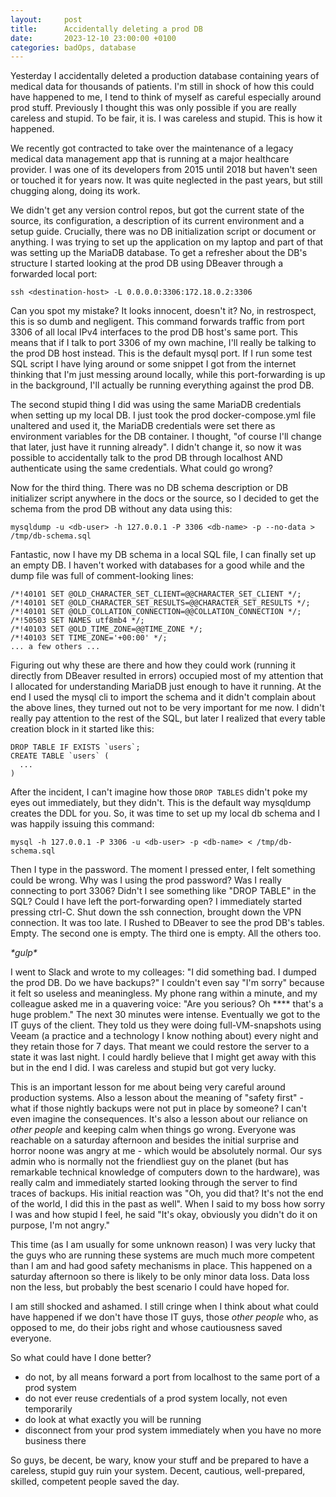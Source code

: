 ```yaml
---
layout:     post
title:      Accidentally deleting a prod DB
date:       2023-12-10 23:00:00 +0100
categories: badOps, database
---
```


Yesterday I accidentally deleted a production database containing years of medical data for thousands of patients.
I'm still in shock of how this could have happened to me, I tend to think of myself as careful especially
around prod stuff. Previously I thought this was only possible if you are really careless and stupid. 
To be fair, it is. I was careless and stupid. This is how it happened.

<!--more-->

We recently got contracted to take over the maintenance of a legacy medical data management app
that is running at a major healthcare provider.
I was one of its developers from 2015 until 2018 but haven't seen or touched it for years now.
It was quite neglected in the past years, but still chugging along, doing its work.

We didn't get any version control repos, but got the current state of the source,
its configuration, a description of its current environment and a setup guide.
Crucially, there was no DB initialization script or document or anything.
I was trying to set up the application on my laptop and part of that was setting up the MariaDB database.
To get a refresher about the DB's structure I started looking at the prod DB using DBeaver
through a forwarded local port:

```
ssh <destination-host> -L 0.0.0.0:3306:172.18.0.2:3306
```

Can you spot my mistake? It looks innocent, doesn't it? No, in restrospect, this is so dumb and negligent.
This command forwards traffic from port 3306 of all local IPv4 interfaces to the prod DB host's same port.
This means that if I talk to port 3306 of my own machine, I'll really be talking to the prod DB host instead.
This is the default mysql port. If I run some test SQL script I have lying around or some snippet I got from the internet
thinking that I'm just messing around locally, while this port-forwarding is up in the background,
I'll actually be running everything against the prod DB.

The second stupid thing I did was using the same MariaDB credentials when setting up my local DB.
I just took the prod docker-compose.yml file unaltered and used it, the MariaDB credentials were set there as
environment variables for the DB container. I thought, "of course I'll change that later, just have it running already".
I didn't change it, so now it was possible to accidentally talk to the prod DB through localhost
AND authenticate using the same credentials. What could go wrong?

Now for the third thing. There was no DB schema description or DB initializer script anywhere in the docs or the source,
so I decided to get the schema from the prod DB without any data using this:

```
mysqldump -u <db-user> -h 127.0.0.1 -P 3306 <db-name> -p --no-data > /tmp/db-schema.sql
```

Fantastic, now I have my DB schema in a local SQL file, I can finally set up an empty DB.
I haven't worked with databases for a good while and the dump file was full of
comment-looking lines:

```
/*!40101 SET @OLD_CHARACTER_SET_CLIENT=@@CHARACTER_SET_CLIENT */;
/*!40101 SET @OLD_CHARACTER_SET_RESULTS=@@CHARACTER_SET_RESULTS */;
/*!40101 SET @OLD_COLLATION_CONNECTION=@@COLLATION_CONNECTION */;
/*!50503 SET NAMES utf8mb4 */;
/*!40103 SET @OLD_TIME_ZONE=@@TIME_ZONE */;
/*!40103 SET TIME_ZONE='+00:00' */;
... a few others ...
```

Figuring out why these are there and how they could work (running it directly from DBeaver resulted in errors)
occupied most of my attention that I allocated for understanding MariaDB just enough to have it running.
At the end I used the mysql cli to import the schema and it didn't complain about the above lines, they
turned out not to be very important for me now.
I didn't really pay attention to the rest of the SQL, but later I realized that every table creation
block in it started like this:

```
DROP TABLE IF EXISTS `users`;
CREATE TABLE `users` (
  ...
)
```

After the incident, I can't imagine how those `DROP TABLES` didn't poke my eyes out immediately, but they didn't.
This is the default way mysqldump creates the DDL for you.
So, it was time to set up my local db schema and I was happily issuing this command:

```
mysql -h 127.0.0.1 -P 3306 -u <db-user> -p <db-name> < /tmp/db-schema.sql
```

Then I type in the password.
The moment I pressed enter, I felt something could be wrong. Why was I using the prod password? Was I really connecting to port 3306? 
Didn't I see something like "DROP TABLE" in the SQL? Could I have left the port-forwarding open?
I immediately started pressing ctrl-C. Shut down the ssh connection, brought down the VPN connection. It was too late.
I Rushed to DBeaver to see the prod DB's tables.
Empty. The second one is empty. The third one is empty. All the others too.

_\*gulp\*_

I went to Slack and wrote to my colleages: "I did something bad. I dumped the prod DB. Do we have backups?"
I couldn't even say "I'm sorry" because it felt so useless and meaningless.
My phone rang within a minute, and my colleague asked me in a quavering voice: "Are you serious? Oh **** that's a huge problem."
The next 30 minutes were intense.
Eventually we got to the IT guys of the client. They told us they were doing full-VM-snapshots using Veeam
(a practice and a technology I know nothing about) every night and they retain those for 7 days. That meant
we could restore the server to a state it was last night. I could hardly believe that I might get away with this
but in the end I did. I was careless and stupid but got very lucky.

This is an important lesson for me about being very careful around production systems.
Also a lesson about the meaning of "safety first" - what if those nightly backups were not put in place by someone?
I can't even imagine the consequences.
It's also a lesson about our reliance on _other people_ and keeping calm when things go wrong. Everyone was reachable on a saturday
afternoon and besides the initial surprise and horror noone was angry at me - which would be absolutely normal.
Our sys admin who is normally not the friendliest guy on the planet (but has remarkable technical knowledge of computers down to the hardware),
was really calm and immediately started looking through the server to find traces of backups.
His initial reaction was "Oh, you did that? It's not the end of the world, I did this in the past as well".
When I said to my boss how sorry I was and how stupid I feel, he said "It's okay, obviously you didn't do it on purpose, I'm not angry."

This time (as I am usually for some unknown reason) I was very lucky that the guys who are running these systems
are much much more competent than I am and had good safety mechanisms in place.
This happened on a saturday afternoon so there is likely to be only minor data loss.
Data loss non the less, but probably the best scenario I could have hoped for.

I am still shocked and ashamed. I still cringe when I think about what could have happened if we don't have
those IT guys, those _other people_ who, as opposed to me, do their jobs right and whose cautiousness saved everyone.

So what could have I done better?

- do not, by all means forward a port from localhost to the same port of a prod system
- do not ever reuse credentials of a prod system locally, not even temporarily
- do look at what exactly you will be running
- disconnect from your prod system immediately when you have no more business there

So guys, be decent, be wary, know your stuff and be prepared to have a careless, stupid guy ruin your system.
Decent, cautious, well-prepared, skilled, competent people saved the day.
